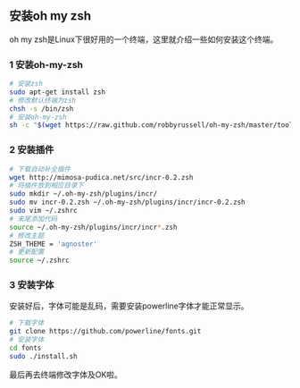 ## 安装oh my zsh
oh my zsh是Linux下很好用的一个终端，这里就介绍一些如何安装这个终端。

### 1 安装oh-my-zsh
``` sh
# 安装zsh
sudo apt-get install zsh
# 修改默认终端为zsh
chsh -s /bin/zsh 
# 安装oh-my-zsh
sh -c "$(wget https://raw.github.com/robbyrussell/oh-my-zsh/master/tools/install.sh -O -)"
```
### 2 安装插件
``` sh
# 下载自动补全插件
wget http://mimosa-pudica.net/src/incr-0.2.zsh
# 将插件放到相应目录下
sudo mkdir ~/.oh-my-zsh/plugins/incr/
sudo mv incr-0.2.zsh ~/.oh-my-zsh/plugins/incr/incr-0.2.zsh
sudo vim ~/.zshrc
# 末尾添加代码
source ~/.oh-my-zsh/plugins/incr/incr*.zsh
# 修改主题
ZSH_THEME = 'agnoster'
# 更新配置
source ~/.zshrc
```

### 3 安装字体
安装好后，字体可能是乱码，需要安装powerline字体才能正常显示。
``` sh
# 下载字体
git clone https://github.com/powerline/fonts.git
# 安装字体
cd fonts
sudo ./install.sh
```
最后再去终端修改字体及OK啦。

<!--test-->